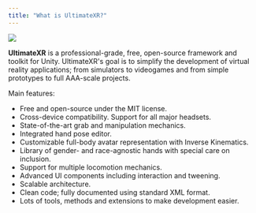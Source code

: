 ```yaml
---
title: "What is UltimateXR?"
---
```


![](https://user-images.githubusercontent.com/5702147/197527335-7fea8987-44ed-4412-8304-63f28e291d60.png)

**UltimateXR** is a professional-grade, free, open-source framework and toolkit for Unity.
UltimateXR's goal is to simplify the development of virtual reality applications; from simulators to videogames and from simple prototypes to full AAA-scale projects.

Main features:
- Free and open-source under the MIT license.
- Cross-device compatibility. Support for all major headsets.
- State-of-the-art grab and manipulation mechanics.
- Integrated hand pose editor.
- Customizable full-body avatar representation with Inverse Kinematics.
- Library of gender- and race-agnostic hands with special care on inclusion.
- Support for multiple locomotion mechanics.
- Advanced UI components including interaction and tweening.
- Scalable architecture.
- Clean code; fully documented using standard XML format.
- Lots of tools, methods and extensions to make development easier.
